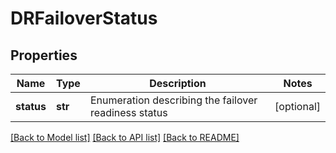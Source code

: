 # DRFailoverStatus

## Properties
Name | Type | Description | Notes
------------ | ------------- | ------------- | -------------
**status** | **str** | Enumeration describing the failover readiness status | [optional] 

[[Back to Model list]](../README.md#documentation-for-models) [[Back to API list]](../README.md#documentation-for-api-endpoints) [[Back to README]](../README.md)


